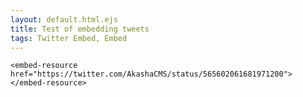 ```yaml
---
layout: default.html.ejs
title: Test of embedding tweets
tags: Twitter Embed, Embed
---
```


```
<embed-resource href="https://twitter.com/AkashaCMS/status/565602061681971200"></embed-resource>
```

<embed-resource href="https://twitter.com/EnergyCollectiv/status/1557166600830197760"/>

<embed-resource href="https://twitter.com/BrianJanous/status/1290735719334330368"></embed-resource>
